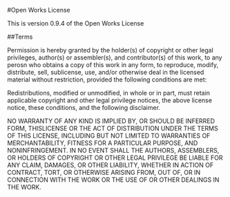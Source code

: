 #Open Works License  

This is version 0.9.4 of the Open Works License  

##Terms  

Permission is hereby granted by the holder(s) of copyright or other legal privileges, author(s) or assembler(s), and contributor(s) of this work, to any perosn who obtains a copy of this work in any form, to reproduce, modify, distribute, sell, sublicense, use, and/or otherwise deal in the licensed material without restriction, provided the following conditions are met:  

Redistributions, modified or unmodified, in whole or in part, must retain applicable copyright and other legal privilege notices, the above license notice, these conditions, and the following disclaimer.  

NO WARRANTY OF ANY KIND IS IMPLIED BY, OR SHOULD BE INFERRED FORM, THISLICENSE OR THE ACT OF DISTRIBUTION UNDER THE TERMS OF THIS LICENSE, INCLUDING BUT NOT LIMITED TO WARRANTIES OF MERCHANTABILITY, FITNESS FOR A PARTICULAR PURPOSE, AND NONINFRINGEMENT. IN NO EVENT SHALL THE AUTHORS, ASSEMBLERS, OR HOLDERS OF COPYRIGHT OR OTHER LEGAL PRIVILEGE BE LIABLE FOR ANY CLAIM, DAMAGES, OR OTHER LIABILITY, WHETHER IN ACTION OF CONTRACT, TORT, OR OTHERWISE ARISING FROM, OUT OF, OR IN CONNECTION WITH THE WORK OR THE USE OF OR OTHER DEALINGS IN THE WORK.
